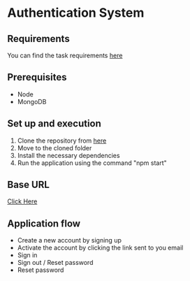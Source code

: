 # Authentication System

## Requirements
You can find the task requirements [here](https://docs.google.com/document/d/1H2rg0H2cBiMAF1MqmRVUeZNZAmGOFnEYAx_4QD9GRQM/edit?ts=5e9850c3)

## Prerequisites
  * Node
  * MongoDB

## Set up and execution  
  1. Clone the repository from [here](https://github.com/arunsridher/auth-sys.git)
  2. Move to the cloned folder
  3. Install the necessary dependencies 
  4. Run the application using the command "npm start"

## Base URL
  [Click Here](http://localhost:8000/)

## Application flow
  * Create a new account by signing up
  * Activate the account by clicking the link sent to you email
  * Sign in
  * Sign out / Reset password
  * Reset password



